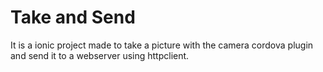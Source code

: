 # Take and Send

It is a ionic project made to take a picture with the camera cordova plugin and send it to a webserver using httpclient.